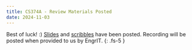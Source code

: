 ```yaml
---
title: CS374A - Review Materials Posted
date: 2024-11-03
---
```

Best of luck! :)
[Slides](/assets/cs374b/fa24/mt2/pdf/ACM_CS_374B_MT2_Review.pdf) and [scribbles](/assets/cs374a/fa24/mt2/pdf/374b_mt2_scribbles.pdf) have been posted. Recording will be posted when provided to us by EngrIT.
{: .fs-5 }
